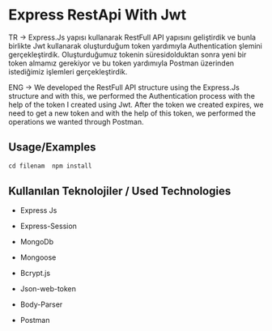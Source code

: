 # Express RestApi With Jwt
TR -> Express.Js yapısı kullanarak RestFull API yapısını geliştirdik ve bunla birlikte Jwt kullanarak oluşturduğum token yardımıyla Authentication şlemini gerçekleştirdik. Oluşturduğumuz tokenin süresidolduktan sonra yeni bir token almamız gerekiyor ve bu token yardımıyla Postman üzerinden istediğimiz işlemleri gerçekleştirdik.

ENG -> We developed the RestFull API structure using the Express.Js structure and with this, we performed the Authentication process with the help of the token I created using Jwt. After the token we created expires, we need to get a new token and with the help of this token, we performed the operations we wanted through Postman.
## Usage/Examples


```javascript
cd filenam  npm install
```


## Kullanılan Teknolojiler / Used Technologies

- Express Js

- Express-Session

- MongoDb

- Mongoose

- Bcrypt.js

- Json-web-token

- Body-Parser

- Postman
